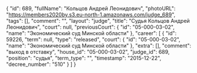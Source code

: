 {
    "id": 689,
    "fullName": "Кольцов Андрей Леонидович",
    "photoURL": "https://members2020by.s3.eu-north-1.amazonaws.com/judge_689",
    "tags": [],
    "comment": "",
    "layout": "judge",
    "title": "Судья Кольцов Андрей Леонидович",
    "court": null,
    "previousCourt": {
        "id": "05-000-03-02",
        "name": "Экономический суд Минской области"
    },
    "career": [
        {
            "id": 59226,
            "term": null,
            "type": "released",
            "court": {
                "id": "05-000-03-02",
                "name": "Экономический суд Минской области"
            },
            "extra": [],
            "comment": "выход в отставку",
            "house_id": "05-000-03-02",
            "judge_id": 689,
            "position": "судья",
            "term_type": "",
            "timestamp": "2015-12-22",
            "decree_number": "510"
        }
    ]
}